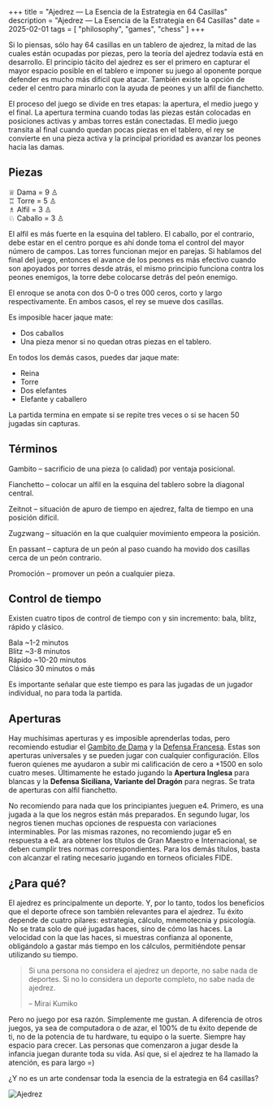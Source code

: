 +++
title = "Ajedrez — La Esencia de la Estrategia en 64 Casillas"
description = "Ajedrez — La Esencia de la Estrategia en 64 Casillas"
date = 2025-02-01
tags = [
    "philosophy",
    "games",
    "chess"
]
+++

Si lo piensas, sólo hay 64 casillas en un tablero de ajedrez, la mitad de las cuales están ocupadas por piezas, pero la teoría del ajedrez todavía está en desarrollo. El principio tácito del ajedrez es ser el primero en capturar el mayor espacio posible en el tablero e imponer su juego al oponente porque defender es mucho más difícil que atacar. También existe la opción de ceder el centro para minarlo con la ayuda de peones y un alfil de fianchetto.

El proceso del juego se divide en tres etapas: la apertura, el medio juego y el final. La apertura termina cuando todas las piezas están colocadas en posiciones activas y ambas torres están conectadas. El medio juego transita al final cuando quedan pocas piezas en el tablero, el rey se convierte en una pieza activa y la principal prioridad es avanzar los peones hacia las damas.


## Piezas

♕ Dama = 9 ♙<br>
♖ Torre = 5 ♙<br>
♗ Alfil = 3 ♙<br>
♘ Caballo = 3 ♙<br>

El alfil es más fuerte en la esquina del tablero. El caballo, por el contrario, debe estar en el centro porque es ahí donde toma el control del mayor número de campos. Las torres funcionan mejor en parejas. Si hablamos del final del juego, entonces el avance de los peones es más efectivo cuando son apoyados por torres desde atrás, el mismo principio funciona contra los peones enemigos, la torre debe colocarse detrás del peón enemigo.

El enroque se anota con dos 0-0 o tres 000 ceros, corto y largo respectivamente. En ambos casos, el rey se mueve dos casillas.

Es imposible hacer jaque mate:

* Dos caballos
* Una pieza menor si no quedan otras piezas en el tablero.

En todos los demás casos, puedes dar jaque mate:

* Reina
* Torre
* Dos elefantes
* Elefante y caballero

La partida termina en empate si se repite tres veces o si se hacen 50 jugadas sin capturas.


## Términos

Gambito – sacrificio de una pieza (o calidad) por ventaja posicional.

Fianchetto – colocar un alfil en la esquina del tablero sobre la diagonal central.

Zeitnot – situación de apuro de tiempo en ajedrez, falta de tiempo en una posición difícil.

Zugzwang – situación en la que cualquier movimiento empeora la posición.

En passant – captura de un peón al paso cuando ha movido dos casillas cerca de un peón contrario.

Promoción – promover un peón a cualquier pieza.


## Control de tiempo

Existen cuatro tipos de control de tiempo con y sin incremento: bala, blitz, rápido y clásico.

Bala ~1-2 minutos<br>
Blitz ~3-8 minutos<br>
Rápido ~10-20 minutos<br>
Clásico 30 minutos o más<br>

Es importante señalar que este tiempo es para las jugadas de un jugador individual, no para toda la partida.


## Aperturas

Hay muchísimas aperturas y es imposible aprenderlas todas, pero recomiendo estudiar el [Gambito de Dama](https://lichess.org/study/topic/Queen's%20Gambit/popular) y la [Defensa Francesa](https://lichess.org/study/topic/French%20Defense/popular). Estas son aperturas universales y se pueden jugar con cualquier configuración. Ellos fueron quienes me ayudaron a subir mi calificación de cero a +1500 en solo cuatro meses. Últimamente he estado jugando la **Apertura Inglesa** para blancas y la **Defensa Siciliana, Variante del Dragón** para negras. Se trata de aperturas con alfil fianchetto.

No recomiendo para nada que los principiantes jueguen e4. Primero, es una jugada a la que los negros están más preparados. En segundo lugar, los negros tienen muchas opciones de respuesta con variaciones interminables. Por las mismas razones, no recomiendo jugar e5 en respuesta a e4.
ara obtener los títulos de Gran Maestro e Internacional, se deben cumplir tres normas correspondientes. Para los demás títulos, basta con alcanzar el rating necesario jugando en torneos oficiales FIDE.


## ¿Para qué?

El ajedrez es principalmente un deporte. Y, por lo tanto, todos los beneficios que el deporte ofrece son también relevantes para el ajedrez. Tu éxito depende de cuatro pilares: estrategia, cálculo, mnemotecnia y psicología. No se trata solo de qué jugadas haces, sino de cómo las haces. La velocidad con la que las haces, si muestras confianza al oponente, obligándolo a gastar más tiempo en los cálculos, permitiéndote pensar utilizando su tiempo.

> Si una persona no considera el ajedrez un deporte, no sabe nada de deportes. Si no lo considera un deporte completo, no sabe nada de ajedrez.
>
> – Mirai Kumiko

Pero no juego por esa razón. Simplemente me gustan. A diferencia de otros juegos, ya sea de computadora o de azar, el 100% de tu éxito depende de ti, no de la potencia de tu hardware, tu equipo o la suerte. Siempre hay espacio para crecer. Las personas que comenzaron a jugar desde la infancia juegan durante toda su vida. Así que, si el ajedrez te ha llamado la atención, es para largo =)

¿Y no es un arte condensar toda la esencia de la estrategia en 64 casillas?

![Ajedrez](/images/chess.webp)
